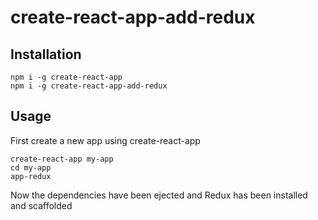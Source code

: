 # create-react-app-add-redux

## Installation
```
npm i -g create-react-app
npm i -g create-react-app-add-redux
```
## Usage
First create a new app using create-react-app

```
create-react-app my-app
cd my-app
app-redux
```

Now the dependencies have been ejected
and Redux has been installed and scaffolded
